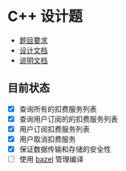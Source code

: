 # C++ 设计题

- [题目要求](./docs/设计题.md)
- [设计文档](./docs/hld.md)
- [说明文档](./docs/introduction.md)

## 目前状态

- [x] 查询所有的扣费服务列表
- [x] 查询用户订阅的的扣费服务列表
- [x] 用户订阅扣费服务列表
- [x] 用户取消扣费服务
- [x] 保证数据传输和存储的安全性
- [ ] 使用 [bazel]( https://bazel.build/ ) 管理编译
